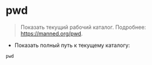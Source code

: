 # pwd

> Показать текущий рабочий каталог.
> Подробнее: <https://manned.org/pwd>.

- Показать полный путь к текущему каталогу:

`pwd`
